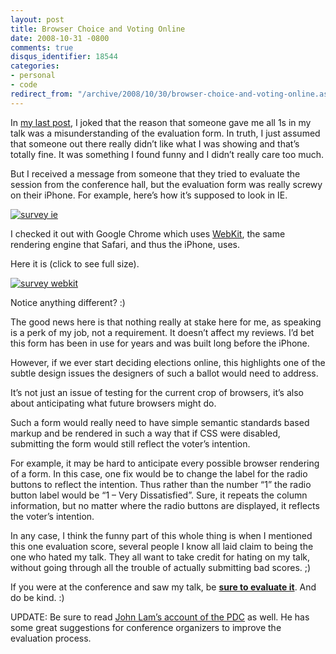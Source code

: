 ```yaml
---
layout: post
title: Browser Choice and Voting Online
date: 2008-10-31 -0800
comments: true
disqus_identifier: 18544
categories:
- personal
- code
redirect_from: "/archive/2008/10/30/browser-choice-and-voting-online.aspx/"
---
```


In [my last
post](https://haacked.com/archive/2008/10/28/hot-new-presentation-tip.aspx "Hot New Presentation Tip"),
I joked that the reason that someone gave me all 1s in my talk was a
misunderstanding of the evaluation form. In truth, I just assumed that
someone out there really didn’t like what I was showing and that’s
totally fine. It was something I found funny and I didn’t really care
too much.

But I received a message from someone that they tried to evaluate the
session from the conference hall, but the evaluation form was really
screwy on their iPhone. For example, here’s how it’s supposed to look in
IE.

[![survey
ie](https://haacked.com/images/haacked_com/WindowsLiveWriter/9b59a59d6655_7693/survey-ie_thumb.png "survey ie")](https://haacked.com/images/haacked_com/WindowsLiveWriter/9b59a59d6655_7693/survey-ie_2.png)

I checked it out with Google Chrome which uses
[WebKit](http://webkit.org/ "Webkit"), the same rendering engine that
Safari, and thus the iPhone, uses.

Here it is (click to see full size).

[![survey
webkit](https://haacked.com/images/haacked_com/WindowsLiveWriter/9b59a59d6655_7693/survey-webkit_thumb.png "survey webkit")](https://haacked.com/images/haacked_com/WindowsLiveWriter/9b59a59d6655_7693/survey-webkit_2.png)

Notice anything different? :)

The good news here is that nothing really at stake here for me, as
speaking is a perk of my job, not a requirement. It doesn’t affect my
reviews. I’d bet this form has been in use for years and was built long
before the iPhone.

However, if we ever start deciding elections online, this highlights one
of the subtle design issues the designers of such a ballot would need to
address.

It’s not just an issue of testing for the current crop of browsers, it’s
also about anticipating what future browsers might do.

Such a form would really need to have simple semantic standards based
markup and be rendered in such a way that if CSS were disabled,
submitting the form would still reflect the voter’s intention.

For example, it may be hard to anticipate every possible browser
rendering of a form. In this case, one fix would be to change the label
for the radio buttons to reflect the intention. Thus rather than the
number “1” the radio button label would be “1 – Very Dissatisfied”.
Sure, it repeats the column information, but no matter where the radio
buttons are displayed, it reflects the voter’s intention.

In any case, I think the funny part of this whole thing is when I
mentioned this one evaluation score, several people I know all laid
claim to being the one who hated my talk. They all want to take credit
for hating on my talk, without going through all the trouble of actually
submitting bad scores. ;)

If you were at the conference and saw my talk, be **[sure to evaluate
it](https://sessions.microsoftpdc.com/wizard/eval_session/wp1.aspx?objectid=1a28169e-1e5d-4c50-9ac8-007e4a2d98c9 "ASP.NET MVC Eval Form")**.
And do be kind. :)

UPDATE: Be sure to read [John Lam’s account of the
PDC](http://www.iunknown.com/2008/10/pdc-2008-wrap-up.html "PDC 2008 Wrap-up")
as well. He has some great suggestions for conference organizers to
improve the evaluation process.


